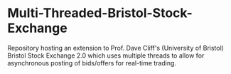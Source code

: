 # Multi-Threaded-Bristol-Stock-Exchange
Repository hosting an extension to Prof. Dave Cliff's (University of Bristol) Bristol Stock Exchange 2.0 which uses multiple threads to allow for asynchronous posting of bids/offers for real-time trading.
